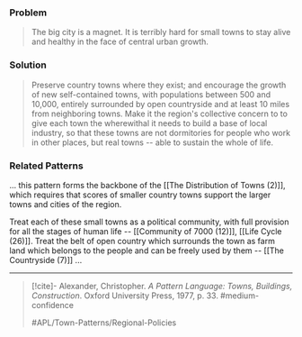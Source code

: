### Problem
>The big city is a magnet. It is terribly hard for small towns to stay alive and healthy in the face of central urban growth.

### Solution
>Preserve country towns where they exist; and encourage the growth of new self-contained towns, with populations between 500 and 10,000, entirely surrounded by open countryside and at least 10 miles from neighboring towns. Make it the region's collective concern to to give each town the wherewithal it needs to build a base of local industry, so that these towns are not dormitories for people who work in other places, but real towns -- able to sustain the whole of life. 

### Related Patterns
... this pattern forms the backbone of the [[The Distribution of Towns (2)]], which requires that scores of smaller country towns support the larger towns and cities of the region.

Treat each of these small towns as a political community, with full provision for all the stages of human life -- [[Community of 7000 (12)]], [[Life Cycle (26)]]. Treat the belt of open country which surrounds the town as farm land which belongs to the people and can be freely used by them -- [[The Countryside (7)]] ...

---

> [!cite]- Alexander, Christopher. _A Pattern Language: Towns, Buildings, Construction_. Oxford University Press, 1977, p. 33.
> #medium-confidence
>
> #APL/Town-Patterns/Regional-Policies
